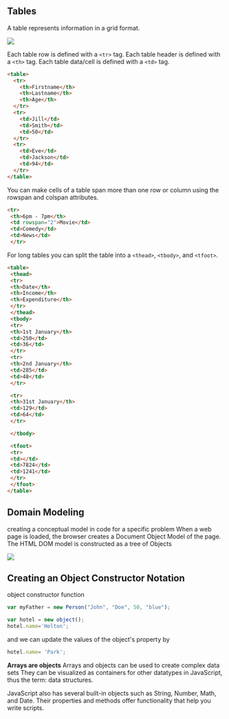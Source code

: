## Tables

A table represents information in a grid format. 

![](https://ictacademy.com.ng/wp-content/uploads/2017/10/HTML-Table-Structure.png)

Each table row is defined with a `<tr>` tag. Each table header is defined with a `<th>` tag. Each table data/cell is defined with a `<td>` tag.

```html
<table>
  <tr>
    <th>Firstname</th>
    <th>Lastname</th>
    <th>Age</th>
  </tr>
  <tr>
    <td>Jill</td>
    <td>Smith</td>
    <td>50</td>
  </tr>
  <tr>
    <td>Eve</td>
    <td>Jackson</td>
    <td>94</td>
  </tr>
</table>
```
You can make cells of a table span more than one row
or column using the rowspan and colspan attributes.

```html
<tr>
 <th>6pm - 7pm</th>
 <td rowspan="2">Movie</td>
 <td>Comedy</td>
 <td>News</td>
 </tr>
 ```

 For long tables you can split the table into a `<thead>`,
`<tbody>`, and `<tfoot>`.

```html
<table>
 <thead>
 <tr>
 <th>Date</th>
 <th>Income</th>
 <th>Expenditure</th>
 </tr>
 </thead>
 <tbody>
 <tr>
 <th>1st January</th>
 <td>250</td>
 <td>36</td>
 </tr>
 <tr>
 <th>2nd January</th>
 <td>285</td>
 <td>48</td>
 </tr>

 <tr>
 <th>31st January</th>
 <td>129</td>
 <td>64</td>
 </tr>

 </tbody>

 <tfoot>
 <tr>
 <td></td>
 <td>7824</td>
 <td>1241</td>
 </tr>
 </tfoot>
</table>
```



## Domain Modeling

creating a conceptual model in code for a specific problem
When a web page is loaded, the browser creates a Document Object Model of the page.
The HTML DOM model is constructed as a tree of Objects

![](https://www.w3schools.com/js/pic_htmltree.gif
)







## Creating an Object Constructor Notation

object constructor function
```js
var myFather = new Person("John", "Doe", 50, "blue");
```
 ```js
 var hotel = new object();
 hotel.name='Helton';
 ```
 and we can update the values of the object's property by
 ```js
 hotel.name= 'Park';
 ```

 **Arrays are objects**
 Arrays and objects can be used to create complex data 
sets They can be visualized as containers for other datatypes in JavaScript, thus the term: data structures.


 JavaScript also has several built-in objects such as 
String, Number, Math, and Date. Their properties and 
methods offer functionality that help you write scripts. 



